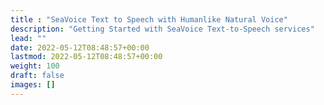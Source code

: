 ```yaml
---
title : "SeaVoice Text to Speech with Humanlike Natural Voice"
description: "Getting Started with SeaVoice Text-to-Speech services"
lead: ""
date: 2022-05-12T08:48:57+00:00
lastmod: 2022-05-12T08:48:57+00:00
weight: 100
draft: false
images: []
---
```

